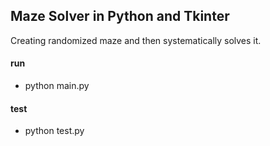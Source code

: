 ## Maze Solver in Python and Tkinter

Creating randomized maze and then systematically solves it. 

#### run
- python main.py


#### test
- python test.py

